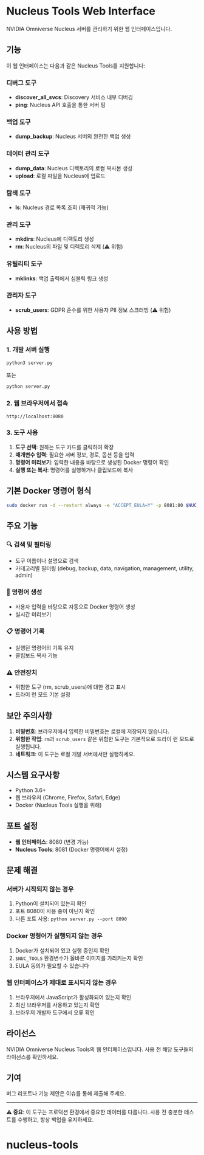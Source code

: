 # Nucleus Tools Web Interface

NVIDIA Omniverse Nucleus 서버를 관리하기 위한 웹 인터페이스입니다.

## 기능

이 웹 인터페이스는 다음과 같은 Nucleus Tools를 지원합니다:

### 디버그 도구
- **discover_all_svcs**: Discovery 서비스 내부 디버깅
- **ping**: Nucleus API 호출을 통한 서버 핑

### 백업 도구
- **dump_backup**: Nucleus 서버의 완전한 백업 생성

### 데이터 관리 도구
- **dump_data**: Nucleus 디렉토리의 로컬 복사본 생성
- **upload**: 로컬 파일을 Nucleus에 업로드

### 탐색 도구
- **ls**: Nucleus 경로 목록 조회 (재귀적 가능)

### 관리 도구
- **mkdirs**: Nucleus에 디렉토리 생성
- **rm**: Nucleus의 파일 및 디렉토리 삭제 (⚠️ 위험)

### 유틸리티 도구
- **mklinks**: 백업 출력에서 심볼릭 링크 생성

### 관리자 도구
- **scrub_users**: GDPR 준수를 위한 사용자 PII 정보 스크러빙 (⚠️ 위험)

## 사용 방법

### 1. 개발 서버 실행

```bash
python3 server.py
```

또는

```bash
python server.py
```

### 2. 웹 브라우저에서 접속

```
http://localhost:8080
```

### 3. 도구 사용

1. **도구 선택**: 원하는 도구 카드를 클릭하여 확장
2. **매개변수 입력**: 필요한 서버 정보, 경로, 옵션 등을 입력
3. **명령어 미리보기**: 입력한 내용을 바탕으로 생성된 Docker 명령어 확인
4. **실행 또는 복사**: 명령어를 실행하거나 클립보드에 복사

## 기본 Docker 명령어 형식

```bash
sudo docker run -d --restart always -e "ACCEPT_EULA=Y" -p 8081:80 $NUC_TOOLS [tool_name] [arguments]
```

## 주요 기능

### 🔍 검색 및 필터링
- 도구 이름이나 설명으로 검색
- 카테고리별 필터링 (debug, backup, data, navigation, management, utility, admin)

### 📝 명령어 생성
- 사용자 입력을 바탕으로 자동으로 Docker 명령어 생성
- 실시간 미리보기

### 📋 명령어 기록
- 실행된 명령어의 기록 유지
- 클립보드 복사 기능

### ⚠️ 안전장치
- 위험한 도구 (rm, scrub_users)에 대한 경고 표시
- 드라이 런 모드 기본 설정

## 보안 주의사항

1. **비밀번호**: 브라우저에서 입력한 비밀번호는 로컬에 저장되지 않습니다.
2. **위험한 작업**: `rm`과 `scrub_users` 같은 위험한 도구는 기본적으로 드라이 런 모드로 실행됩니다.
3. **네트워크**: 이 도구는 로컬 개발 서버에서만 실행하세요.

## 시스템 요구사항

- Python 3.6+
- 웹 브라우저 (Chrome, Firefox, Safari, Edge)
- Docker (Nucleus Tools 실행을 위해)

## 포트 설정

- **웹 인터페이스**: 8080 (변경 가능)
- **Nucleus Tools**: 8081 (Docker 명령어에서 설정)

## 문제 해결

### 서버가 시작되지 않는 경우
1. Python이 설치되어 있는지 확인
2. 포트 8080이 사용 중이 아닌지 확인
3. 다른 포트 사용: `python server.py --port 8090`

### Docker 명령어가 실행되지 않는 경우
1. Docker가 설치되어 있고 실행 중인지 확인
2. `$NUC_TOOLS` 환경변수가 올바른 이미지를 가리키는지 확인
3. EULA 동의가 필요할 수 있습니다

### 웹 인터페이스가 제대로 표시되지 않는 경우
1. 브라우저에서 JavaScript가 활성화되어 있는지 확인
2. 최신 브라우저를 사용하고 있는지 확인
3. 브라우저 개발자 도구에서 오류 확인

## 라이선스

NVIDIA Omniverse Nucleus Tools의 웹 인터페이스입니다.
사용 전 해당 도구들의 라이선스를 확인하세요.

## 기여

버그 리포트나 기능 제안은 이슈를 통해 제출해 주세요.

---

**⚠️ 중요**: 이 도구는 프로덕션 환경에서 중요한 데이터를 다룹니다. 사용 전 충분한 테스트를 수행하고, 항상 백업을 유지하세요.
# nucleus-tools
